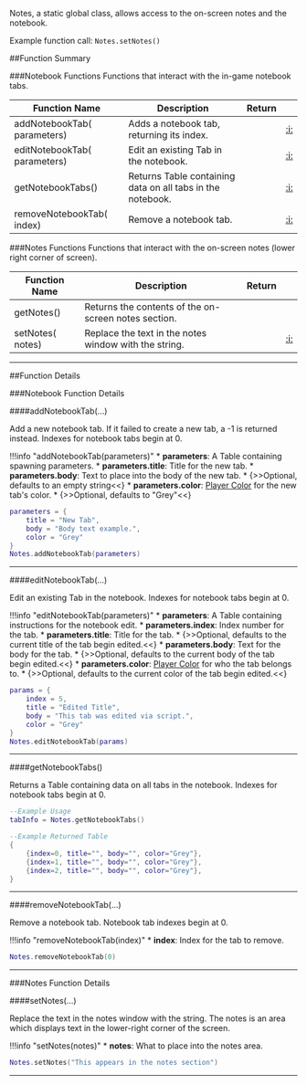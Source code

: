 Notes, a static global class, allows access to the on-screen notes and the notebook.

Example function call: `Notes.setNotes()`

##Function Summary

###Notebook Functions
Functions that interact with the in-game notebook tabs.

Function Name | Description | Return | &nbsp;
-- | -- | -- | --
addNotebookTab([<span class="tag tab"></span>](types.md) parameters) | Adds a notebook tab, returning its index. | [<span class="ret int"></span>](types.md) | [:i:](#addnotebooktab)
editNotebookTab([<span class="tag tab"></span>](types.md) parameters) | Edit an existing Tab in the notebook. | [<span class="ret boo"></span>](types.md) | [:i:](#editnotebooktab)
getNotebookTabs() | Returns Table containing data on all tabs in the notebook. | [<span class="ret tab"></span>](types.md) | [:i:](#getnotebooktabs)
removeNotebookTab([<span class="tag int"></span>](types.md) index) | Remove a notebook tab. | [<span class="ret boo"></span>](types.md) | [:i:](#removenotebooktab)

###Notes Functions
Functions that interact with the on-screen notes (lower right corner of screen).

Function Name | Description | Return | &nbsp;
-- | -- | -- | --
<a class="anchor" id="getnotes"></a>getNotes() | Returns the contents of the on-screen notes section. | [<span class="ret str"></span>](types.md) |
setNotes([<span class="tag str"></span>](types.md) notes) | Replace the text in the notes window with the string. | [<span class="ret boo"></span>](types.md) | [:i:](#setnotes)

---


##Function Details


###Notebook Function Details

####addNotebookTab(...)

[<span class="ret int"></span>](types.md) Add a new notebook tab. If it failed to create a new tab, a -1 is returned instead. Indexes for notebook tabs begin at 0.

!!!info "addNotebookTab(parameters)"
	* [<span class="tag tab"></span>](types.md) **parameters**: A Table containing spawning parameters.
		* [<span class="tag str"></span>](types.md) **parameters.title**: Title for the new tab.
		* [<span class="tag str"></span>](types.md) **parameters.body**: Text to place into the body of the new tab.
			* {>>Optional, defaults to an empty string<<}
		* [<span class="tag str"></span>](types.md) **parameters.color**: [Player Color](player.md) for the new tab's color.
			* {>>Optional, defaults to "Grey"<<}

``` Lua
parameters = {
	title = "New Tab",
	body = "Body text example.",
	color = "Grey"
}
Notes.addNotebookTab(parameters)
```

---


####editNotebookTab(...)

[<span class="ret boo"></span>](types.md) Edit an existing Tab in the notebook. Indexes for notebook tabs begin at 0.

!!!info "editNotebookTab(parameters)"
	* [<span class="tag tab"></span>](types.md) **parameters**: A Table containing instructions for the notebook edit.
		* [<span class="tag int"></span>](types.md) **parameters.index**: Index number for the tab.
		* [<span class="tag str"></span>](types.md) **parameters.title**: Title for the tab.
			* {>>Optional, defaults to the current title of the tab begin edited.<<}
		* [<span class="tag str"></span>](types.md) **parameters.body**: Text for the body for the tab.
			* {>>Optional, defaults to the current body of the tab begin edited.<<}
		* [<span class="tag str"></span>](types.md) **parameters.color**: [Player Color](player-color.md) for who the tab belongs to.
			* {>>Optional, defaults to the current color of the tab begin edited.<<}

``` Lua
params = {
	index = 5,
	title = "Edited Title",
	body = "This tab was edited via script.",
	color = "Grey"
}
Notes.editNotebookTab(params)
```

---


####getNotebookTabs()

[<span class="ret tab"></span>](types.md) Returns a Table containing data on all tabs in the notebook. Indexes for notebook tabs begin at 0.

``` Lua
--Example Usage
tabInfo = Notes.getNotebookTabs()
```
``` Lua
--Example Returned Table
{
	{index=0, title="", body="", color="Grey"},
	{index=1, title="", body="", color="Grey"},
	{index=2, title="", body="", color="Grey"},
}
```

---


####removeNotebookTab(...)

[<span class="ret boo"></span>](types.md) Remove a notebook tab. Notebook tab indexes begin at 0.

!!!info "removeNotebookTab(index)"
	* [<span class="tag int"></span>](types.md) **index**: Index for the tab to remove.

``` Lua
Notes.removeNotebookTab(0)
```

---





###Notes Function Details


####setNotes(...)

[<span class="ret boo"></span>](types.md) Replace the text in the notes window with the string. The notes is an area which displays text in the lower-right corner of the screen.

!!!info "setNotes(notes)"
	* [<span class="tag str"></span>](types.md) **notes**: What to place into the notes area.

``` Lua
Notes.setNotes("This appears in the notes section")
```

---
